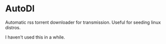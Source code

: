 # AutoDl

Automatic rss torrent downloader for transmission. Useful for seeding linux distros. 

I haven't used this in a while.
